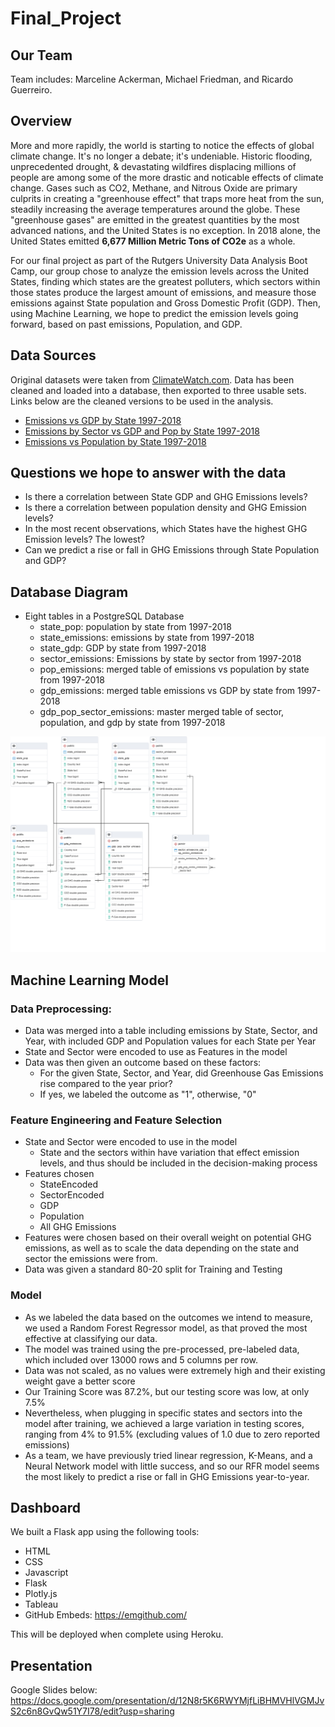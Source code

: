 # Final_Project

## Our Team

Team includes: Marceline Ackerman, Michael Friedman, and Ricardo Guerreiro.

## Overview

More and more rapidly, the world is starting to notice the effects of global climate change. It's no longer a debate; it's undeniable. Historic flooding,
unprecedented drought, & devastating wildfires displacing millions of people are among some of the more drastic and noticable effects of climate change. Gases such as CO2,
Methane, and Nitrous Oxide are primary culprits in creating a "greenhouse effect" that traps more heat from the sun, steadily increasing the average temperatures
around the globe. These "greenhouse gases" are emitted in the greatest quantities by the most advanced nations, and the United States is no exception. In 2018 alone, the United
States emitted **6,677 Million Metric Tons of CO2e** as a whole.

For our final project as part of the Rutgers University Data Analysis Boot Camp, our group chose to analyze the emission levels across the United States, finding
which states are the greatest polluters, which sectors within those states produce the largest amount of emissions, and measure those emissions against State population
and Gross Domestic Profit (GDP). Then, using Machine Learning, we hope to predict the emission levels going forward, based on past emissions, Population, and GDP.

## Data Sources

Original datasets were taken from [ClimateWatch.com](https://www.climatewatchdata.org/). Data has been cleaned and loaded into a database, then exported to three usable sets. Links below are the cleaned versions to be used in the analysis.

 - [Emissions vs GDP by State 1997-2018](https://github.com/Michaelfr22/Final_Project/blob/main/MergedTables/gdp_emissions.csv)
 - [Emissions by Sector vs GDP and Pop by State 1997-2018](https://github.com/Michaelfr22/Final_Project/blob/main/MergedTables/gdp_pop_sector_emissions.csv)
 - [Emissions vs Population by State 1997-2018](https://github.com/Michaelfr22/Final_Project/blob/main/MergedTables/pop_emissions.csv)
 
## Questions we hope to answer with the data

 - Is there a correlation between State GDP and GHG Emissions levels?
 - Is there a correlation between population density and GHG Emission levels?
 - In the most recent observations, which States have the highest GHG Emission levels? The lowest?
 - Can we predict a rise or fall in GHG Emissions through State Population and GDP?

## Database Diagram

 - Eight tables in a PostgreSQL Database 
   - state_pop: population by state from 1997-2018
   - state_emissions: emissions by state from 1997-2018
   - state_gdp: GDP by state from 1997-2018
   - sector_emissions: Emissions by state by sector from 1997-2018
   - pop_emissions: merged table of emissions vs population by state from 1997-2018
   - gdp_emissions: merged table emissions vs GDP by state from 1997-2018
   - gdp_pop_sector_emissions: master merged table of sector, population, and gdp by state from 1997-2018

![FinalProjectERD_v3](https://github.com/Michaelfr22/Final_Project/blob/main/Database/FinalProjectERD_v3.png)

## Machine Learning Model

### Data Preprocessing:

 - Data was merged into a table including emissions by State, Sector, and Year, with included GDP and Population values for each State per Year
 - State and Sector were encoded to use as Features in the model
 - Data was then given an outcome based on these factors:
    - For the given State, Sector, and Year, did Greenhouse Gas Emissions rise compared to the year prior? 
    - If yes, we labeled the outcome as "1", otherwise, "0"

### Feature Engineering and Feature Selection

  - State and Sector were encoded to use in the model
    - State and the sectors within have variation that effect emission levels, and thus should be included in the decision-making process
  - Features chosen
    - StateEncoded
    - SectorEncoded
    - GDP
    - Population
    - All GHG Emissions
  - Features were chosen based on their overall weight on potential GHG emissions, as well as to scale the data depending on the state and sector the emissions were from.
  - Data was given a standard 80-20 split for Training and Testing
  
### Model

  - As we labeled the data based on the outcomes we intend to measure, we used a Random Forest Regressor model, as that proved the most effective at classifying our data.
  - The model was trained using the pre-processed, pre-labeled data, which included over 13000 rows and 5 columns per row.
  - Data was not scaled, as no values were extremely high and their existing weight gave a better score
  - Our Training Score was 87.2%, but our testing score was low, at only 7.5%
  - Nevertheless, when plugging in specific states and sectors into the model after training, we achieved a large variation in testing scores, ranging from 4% to 91.5% (excluding values of 1.0 due to zero reported emissions)
  - As a team, we have previously tried linear regression, K-Means, and a Neural Network model with little success, and so our RFR model seems the most likely to predict a rise or fall in GHG Emissions year-to-year.

## Dashboard

We built a Flask app using the following tools:
 - HTML
 - CSS
 - Javascript
 - Flask
 - Plotly.js
 - Tableau
 - GitHub Embeds: https://emgithub.com/

This will be deployed when complete using Heroku.

## Presentation
Google Slides below:
https://docs.google.com/presentation/d/12N8r5K6RWYMjfLiBHMVHlVGMJvS2c6n8GvQw51Y7I78/edit?usp=sharing
